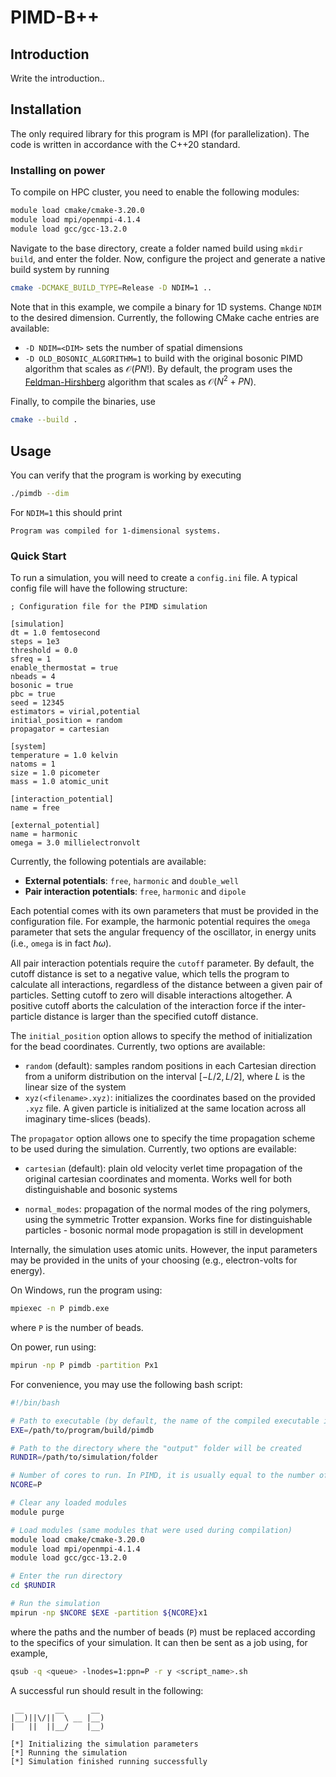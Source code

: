 
# PIMD-B++	


## Introduction 

Write the introduction..

## Installation

The only required library for this program is MPI (for parallelization). The code is written in accordance with the C++20 standard.

### Installing on power

To compile on HPC cluster, you need to enable the following modules:
```bash
module load cmake/cmake-3.20.0
module load mpi/openmpi-4.1.4
module load gcc/gcc-13.2.0
```
Navigate to the base directory, create a folder named build using `mkdir build`, and enter the folder. Now, configure the project and generate a native build system by running
```bash
cmake -DCMAKE_BUILD_TYPE=Release -D NDIM=1 ..
```
Note that in this example, we compile a binary for 1D systems. Change `NDIM` to the desired dimension. Currently, the following CMake cache entries are available:

* `-D NDIM=<DIM>` sets the number of spatial dimensions
* `-D OLD_BOSONIC_ALGORITHM=1` to build with the original bosonic PIMD algorithm that scales as $\mathcal{O}(PN!)$. By default, the program uses the [Feldman-Hirshberg](https://arxiv.org/abs/2305.18025) algorithm that scales as $\mathcal{O}(N^2+PN)$.

Finally, to compile the binaries, use
```bash
cmake --build .
```
## Usage

You can verify that the program is working by executing
```bash
./pimdb --dim
```
For `NDIM=1` this should print
```
Program was compiled for 1-dimensional systems.
```

### Quick Start 

To run a simulation, you will need to create a `config.ini` file. A typical config file will have the following structure:

```
; Configuration file for the PIMD simulation

[simulation]
dt = 1.0 femtosecond
steps = 1e3
threshold = 0.0
sfreq = 1
enable_thermostat = true
nbeads = 4
bosonic = true
pbc = true
seed = 12345
estimators = virial,potential
initial_position = random
propagator = cartesian

[system]
temperature = 1.0 kelvin
natoms = 1
size = 1.0 picometer
mass = 1.0 atomic_unit

[interaction_potential]
name = free

[external_potential]
name = harmonic
omega = 3.0 millielectronvolt
```

Currently, the following potentials are available:

* **External potentials**: `free`, `harmonic` and `double_well` 
* **Pair interaction potentials**: `free`, `harmonic` and `dipole`

Each potential comes with its own parameters that must be provided in the configuration file. For example, the harmonic potential 
requires the `omega` parameter that sets the angular frequency of the oscillator, in energy units (i.e., `omega` is in fact $\hbar\omega$).

All pair interaction potentials require the `cutoff` parameter. By default, the cutoff distance is set to a negative value, which tells the program to calculate all interactions, regardless of the distance between a given pair of particles. Setting cutoff to zero will disable interactions altogether.
A positive cutoff aborts the calculation of the interaction force if the inter-particle distance is larger than the specified cutoff distance.

The `initial_position` option allows to specify the method of initialization for the bead coordinates. Currently, two options are available:

* `random` (default): samples random positions in each Cartesian direction from a uniform distribution on the interval $[-L/2, L/2]$, where $L$ is the linear size of the system
* `xyz(<filename>.xyz)`: initializes the coordinates based on the provided `.xyz` file. A given particle is initialized at the same location across all imaginary time-slices (beads).

The `propagator` option allows one to specify the time propagation scheme to be used during the simulation. Currently, two options are evailable:

* `cartesian` (default): plain old velocity verlet time propagation of the original cartesian coordinates and momenta. Works well for both distinguishable and bosonic systems

* `normal_modes`: propagation of the normal modes of the ring polymers, using the symmetric Trotter expansion. Works fine for distinguishable particles - bosonic normal mode propagation is still in development


Internally, the simulation uses atomic units. However, the input parameters may be provided in the units of your choosing (e.g., electron-volts for energy).

On Windows, run the program using:

```bash
mpiexec -n P pimdb.exe
```

where `P` is the number of beads.

On power, run using:
```bash
mpirun -np P pimdb -partition Px1
```

For convenience, you may use the following bash script:

```bash
#!/bin/bash

# Path to executable (by default, the name of the compiled executable is "pimdb")
EXE=/path/to/program/build/pimdb

# Path to the directory where the "output" folder will be created
RUNDIR=/path/to/simulation/folder

# Number of cores to run. In PIMD, it is usually equal to the number of beads
NCORE=P

# Clear any loaded modules
module purge

# Load modules (same modules that were used during compilation)
module load cmake/cmake-3.20.0
module load mpi/openmpi-4.1.4
module load gcc/gcc-13.2.0

# Enter the run directory
cd $RUNDIR

# Run the simulation
mpirun -np $NCORE $EXE -partition ${NCORE}x1
```

where the paths and the number of beads (`P`) must be replaced according to the specifics of your simulation. 
It can then be sent as a job using, for example,

```bash
qsub -q <queue> -lnodes=1:ppn=P -r y <script_name>.sh
```

A successful run should result in the following:

```
 __       __      __  
|__)||\/||  \ __ |__) 
|   ||  ||__/    |__)

[*] Initializing the simulation parameters
[*] Running the simulation
[*] Simulation finished running successfully
```
